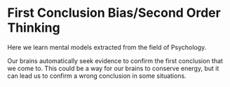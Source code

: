 # First Conclusion Bias/Second Order Thinking

Here we learn mental models extracted from the field of Psychology. 

Our brains automatically seek evidence to confirm the first conclusion that we come to. This could be a way for our brains to conserve energy, but it can lead us to confirm a wrong conclusion in some situations. 